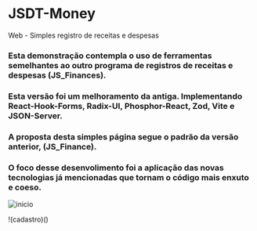 # JSDT-Money
Web - Simples registro de receitas e despesas

### Esta demonstração contempla o uso de ferramentas semelhantes ao outro programa de registros de receitas e despesas (JS_Finances).
### Esta versão foi um melhoramento da antiga. Implementando React-Hook-Forms, Radix-UI, Phosphor-React, Zod, Vite e JSON-Server.

### A proposta desta simples página segue o padrão da versão anterior, (JS_Finance).
### O foco desse desenvolimento foi a aplicação das novas tecnologias já mencionadas que tornam o código mais enxuto e coeso.

![inicio]()

!(cadastro)()
